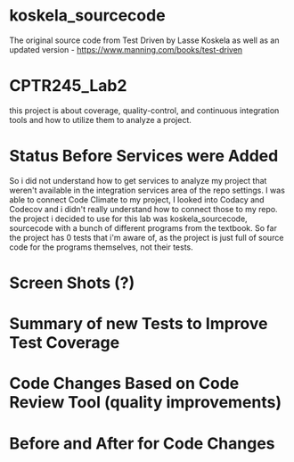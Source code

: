 # koskela_sourcecode
The original source code from Test Driven by Lasse Koskela as well as an updated version - https://www.manning.com/books/test-driven

# CPTR245_Lab2
this project is about coverage, quality-control, and continuous integration tools and how to utilize them to analyze a project.

# Status Before Services were Added
So i did not understand how to get services to analyze my project that weren't available in the integration services area of the repo settings.
I was able to connect Code Climate to my project, I looked into Codacy and Codecov and i didn't really understand how to connect those to my repo.
the project i decided to use for this lab was koskela_sourcecode, sourcecode with a bunch of different programs from the textbook.
So far the project has 0 tests that i'm aware of, as the project is just full of source code for the programs themselves, not their tests.

# Screen Shots (?)

# Summary of new Tests to Improve Test Coverage

# Code Changes Based on Code Review Tool (quality improvements)

# Before and After for Code Changes
